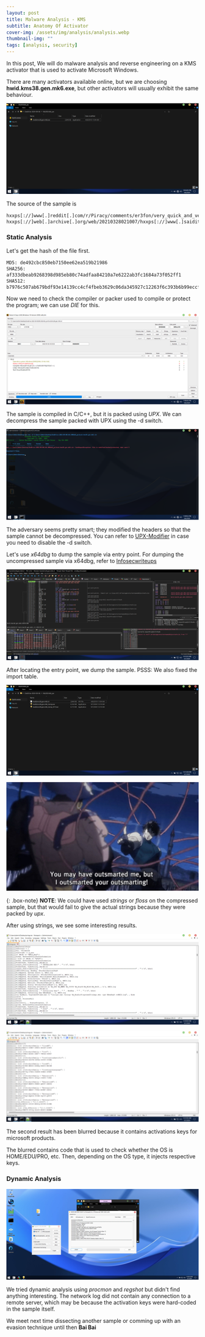 ```yaml
---
layout: post
title: Malware Analysis - KMS
subtitle: Anatomy Of Activator
cover-img: /assets/img/analysis/analysis.webp
thumbnail-img: ""
tags: [analysis, security]
---
```

In this post, We will do malware analysis and reverse engineering on a KMS activator that is used to activate Microsoft Windows.

There are many activators available online, but we are choosing **hwid.kms38.gen.mk6.exe**, but other activators will usually exhibit the same behaviour.

![kms sample](../assets/img/analysis/kms/kms-sample.png)

The source of the sample is

~~~
hxxps[://]www[.]reddit[.]com/r/Piracy/comments/er3fon/very_quick_and_very_simple_guide_for_n00bs_trying/
hxxps[://]web[.]archive[.]org/web/20210328021007/hxxps[://]www[.]saidit[.]net/s/sjain_guides/comments/9p3/hwidkms38genmk6_download_and_usage_guide/
~~~

### Static Analysis

Let's get the hash of the file first.

~~~
MD5: de492cbc850eb7150ee62ea519b21986
SHA256: af333dbeab9268398d985eb80c74adfaa84210a7e6222ab3fc1684a73f052ff1
SHA512: b7976c507ab679bdf93e14139cc4cf4fbeb3629c06da345927c12263f6c393b6b99eccf3800c1bfd71cd5b8f687ba90ddb2cc9d94778164c560224b81352181e
~~~

Now we need to check the compiler or packer used to compile or protect the program; we can use _DIE_ for this.

![DIE result](../assets/img/analysis/kms/die-result.png)

The sample is compiled in C/C++, but it is packed using _UPX_. We can decompress the sample packed with UPX using the -d switch.

![UPX error](../assets/img/analysis/kms/upx-error.png)

The adversary seems pretty smart; they modified the headers so that the sample cannot be decompressed. You can refer to [UPX-Modifier](https://github.com/mandarnaik016/UPX-Modifier) in case you need to disable the -d switch.

Let's use _x64dbg_ to dump the sample via entry point. For dumping the uncompressed sample via x64dbg, refer to [Infosecwriteups](https://infosecwriteups.com/how-to-unpack-upx-packed-malware-with-a-single-breakpoint-4d3a23e21332)

![x64dbg](../assets/img/analysis/kms/x64dbg.png)

After locating the entry point, we dump the sample. PSSS: We also fixed the import table.

![Uncompressed sample](../assets/img/analysis/kms/uncompressed-sample.png)

![Ouscover](../assets/img/analysis/kms/ouscover.jpg)

{: .box-note}
**NOTE**: We could have used _strings_ or _floss_ on the compressed sample, but that would fail to give the actual strings because they were packed by _upx_.

After using strings, we see some interesting results.

![strings result 1](../assets/img/analysis/kms/strings-1.png)

![strings result 2](../assets/img/analysis/kms/strings-2.png)

The second result has been blurred because it contains activations keys for microsoft products.

The blurred contains code that is used to check whether the OS is HOME/EDU/PRO, etc. Then, depending on the OS type, it injects respective keys.

### Dynamic Analysis

![regshot](../assets/img/analysis/kms/regshot.png)

We tried dynamic analysis using _procmon_ and _regshot_ but didn't find anything interesting. The network log did not contain any connection to a remote server, which may be because the activation keys were hard-coded in the sample itself.

We meet next time dissecting another sample or comming up with an evasion technique until then **Bai Bai**